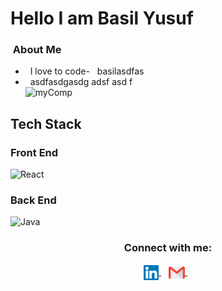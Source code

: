 # Hello I am Basil Yusuf
### &nbsp;About Me 
- &nbsp; I love to code- &nbsp; basilasdfas
- &nbsp; asdfasdgasdg adsf asd f<br>![myComp](https://user-images.githubusercontent.com/92009321/173706037-3414d647-59bd-475d-8595-a5c7c8da1aa2.gif)
## Tech Stack

### Front End
![React](https://img.shields.io/badge/react-%2320232a.svg?style=for-the-badge&logo=react&logoColor=%2361DAFB)
### Back End
![Java](https://img.shields.io/badge/java-%23ED8B00.svg?style=for-the-badge&logo=java&logoColor=white)<div align="center">        <h3><b>Connect with me:</b></h3>        </div>        <p align="center">        <a href="fadsfasd" target="_blank">        <img align="center" alt="Basil Yusuf | Linkedin" width="24px" src="https://github.com/SatYu26/SatYu26/blob/master/Assets/Linkedin.svg" />        </a> &nbsp;&nbsp;        <a href="mailto:sopme@ dsfsdfas.com," >        <img align="center" alt="Basil Yusuf | Gmail" width="26px" src="https://github.com/SatYu26/SatYu26/blob/master/Assets/Gmail.svg" />        </a> &nbsp;&nbsp;        <p>
